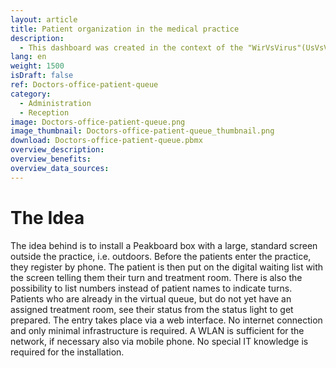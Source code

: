 ```yaml
---
layout: article
title: Patient organization in the medical practice
description: 
  - This dashboard was created in the context of the "WirVsVirus"(UsVsVirus)-Hackathon in March 2020 (wirvsvirushackathon.org) organized by the German government and seven social initiatives. A process was developed to not only better organize waiting times for patients, but also best possibly avoid mutual infection by moving the waiting rooms outside.
lang: en
weight: 1500
isDraft: false
ref: Doctors-office-patient-queue
category:
  - Administration
  - Reception
image: Doctors-office-patient-queue.png
image_thumbnail: Doctors-office-patient-queue_thumbnail.png
download: Doctors-office-patient-queue.pbmx
overview_description:
overview_benefits:
overview_data_sources:
---
```

# The Idea
The idea behind is to install a Peakboard box with a large, standard screen outside the practice, i.e. outdoors. Before the patients enter the practice, they register by phone. The patient is then put on the digital waiting list with the screen telling them their turn and treatment room. There is also the possibility to list numbers instead of patient names to indicate turns. Patients who are already in the virtual queue, but do not yet have an assigned treatment room, see their status from the status light to get prepared.
The entry takes place via a web interface. No internet connection and only minimal infrastructure is required. A WLAN is sufficient for the network, if necessary also via  mobile phone. No special IT knowledge is required for the installation.